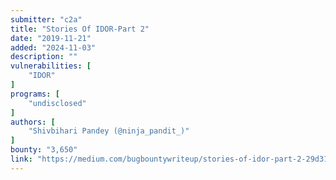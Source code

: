 ```yaml
---
submitter: "c2a"
title: "Stories Of IDOR-Part 2"
date: "2019-11-21"
added: "2024-11-03"
description: ""
vulnerabilities: [
    "IDOR"
]
programs: [
    "undisclosed"
]
authors: [
    "Shivbihari Pandey (@ninja_pandit_)"
]
bounty: "3,650"
link: "https://medium.com/bugbountywriteup/stories-of-idor-part-2-29d313a39e55"
---
```




